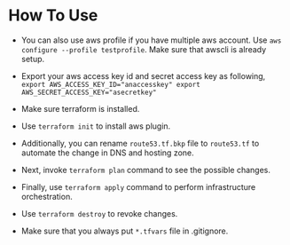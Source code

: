 # How To Use

* You can also use aws profile if you have multiple aws account. Use `aws configure --profile testprofile`. Make sure that awscli is already setup.

* Export your aws access key id and secret access key as following,
  `export AWS_ACCESS_KEY_ID="anaccesskey"
   export AWS_SECRET_ACCESS_KEY="asecretkey"`

* Make sure terraform is installed.

* Use `terraform init` to install aws plugin.

* Additionally, you can rename `route53.tf.bkp` file to `route53.tf` to automate the change in DNS and hosting zone.

* Next, invoke `terraform plan` command to see the possible changes.

* Finally, use `terraform apply` command to perform infrastructure orchestration.

* Use `terraform destroy` to revoke changes.

* Make sure that you always put `*.tfvars` file in .gitignore.
